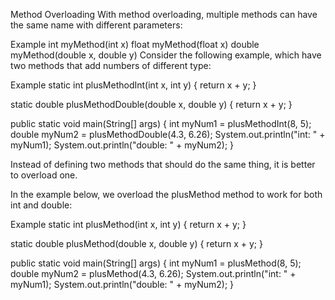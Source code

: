 Method Overloading
With method overloading, multiple methods can have the same name with different parameters:

Example
int myMethod(int x)
float myMethod(float x)
double myMethod(double x, double y)
Consider the following example, which have two methods that add numbers of different type:

Example
static int plusMethodInt(int x, int y) {
  return x + y;
}

static double plusMethodDouble(double x, double y) {
  return x + y;
}

public static void main(String[] args) {
  int myNum1 = plusMethodInt(8, 5);
  double myNum2 = plusMethodDouble(4.3, 6.26);
  System.out.println("int: " + myNum1);
  System.out.println("double: " + myNum2);
}

Instead of defining two methods that should do the same thing, it is better to overload one.

In the example below, we overload the plusMethod method to work for both int and double:

Example
static int plusMethod(int x, int y) {
  return x + y;
}

static double plusMethod(double x, double y) {
  return x + y;
}

public static void main(String[] args) {
  int myNum1 = plusMethod(8, 5);
  double myNum2 = plusMethod(4.3, 6.26);
  System.out.println("int: " + myNum1);
  System.out.println("double: " + myNum2);
} 
 
 
 

